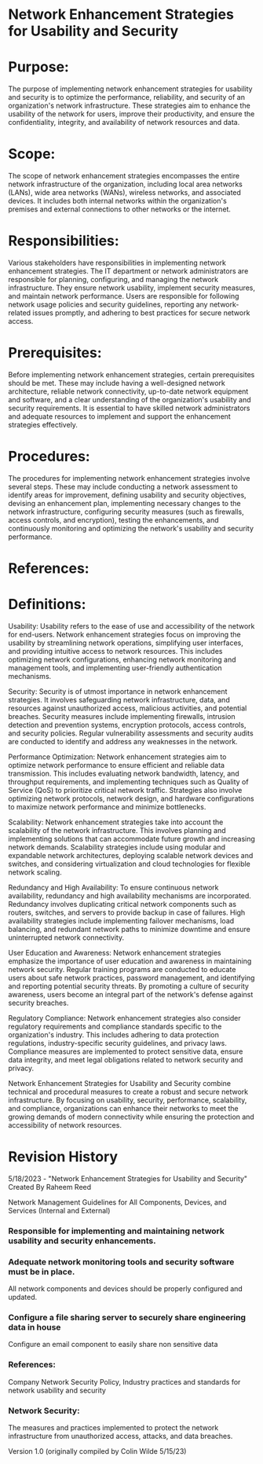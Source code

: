 #  Network Enhancement Strategies for Usability and Security

# Purpose:
The purpose of implementing network enhancement strategies for usability and security is to optimize the performance, reliability, and security of an organization's network infrastructure. These strategies aim to enhance the usability of the network for users, improve their productivity, and ensure the confidentiality, integrity, and availability of network resources and data.

# Scope:
The scope of network enhancement strategies encompasses the entire network infrastructure of the organization, including local area networks (LANs), wide area networks (WANs), wireless networks, and associated devices. It includes both internal networks within the organization's premises and external connections to other networks or the internet.

# Responsibilities:
Various stakeholders have responsibilities in implementing network enhancement strategies. The IT department or network administrators are responsible for planning, configuring, and managing the network infrastructure. They ensure network usability, implement security measures, and maintain network performance. Users are responsible for following network usage policies and security guidelines, reporting any network-related issues promptly, and adhering to best practices for secure network access.

# Prerequisites:
Before implementing network enhancement strategies, certain prerequisites should be met. These may include having a well-designed network architecture, reliable network connectivity, up-to-date network equipment and software, and a clear understanding of the organization's usability and security requirements. It is essential to have skilled network administrators and adequate resources to implement and support the enhancement strategies effectively.

# Procedures:
The procedures for implementing network enhancement strategies involve several steps. These may include conducting a network assessment to identify areas for improvement, defining usability and security objectives, devising an enhancement plan, implementing necessary changes to the network infrastructure, configuring security measures (such as firewalls, access controls, and encryption), testing the enhancements, and continuously monitoring and optimizing the network's usability and security performance.

# References:

# Definitions:
Usability: Usability refers to the ease of use and accessibility of the network for end-users. Network enhancement strategies focus on improving the usability by streamlining network operations, simplifying user interfaces, and providing intuitive access to network resources. This includes optimizing network configurations, enhancing network monitoring and management tools, and implementing user-friendly authentication mechanisms.

Security: Security is of utmost importance in network enhancement strategies. It involves safeguarding network infrastructure, data, and resources against unauthorized access, malicious activities, and potential breaches. Security measures include implementing firewalls, intrusion detection and prevention systems, encryption protocols, access controls, and security policies. Regular vulnerability assessments and security audits are conducted to identify and address any weaknesses in the network.

Performance Optimization: Network enhancement strategies aim to optimize network performance to ensure efficient and reliable data transmission. This includes evaluating network bandwidth, latency, and throughput requirements, and implementing techniques such as Quality of Service (QoS) to prioritize critical network traffic. Strategies also involve optimizing network protocols, network design, and hardware configurations to maximize network performance and minimize bottlenecks.

Scalability: Network enhancement strategies take into account the scalability of the network infrastructure. This involves planning and implementing solutions that can accommodate future growth and increasing network demands. Scalability strategies include using modular and expandable network architectures, deploying scalable network devices and switches, and considering virtualization and cloud technologies for flexible network scaling.

Redundancy and High Availability: To ensure continuous network availability, redundancy and high availability mechanisms are incorporated. Redundancy involves duplicating critical network components such as routers, switches, and servers to provide backup in case of failures. High availability strategies include implementing failover mechanisms, load balancing, and redundant network paths to minimize downtime and ensure uninterrupted network connectivity.

User Education and Awareness: Network enhancement strategies emphasize the importance of user education and awareness in maintaining network security. Regular training programs are conducted to educate users about safe network practices, password management, and identifying and reporting potential security threats. By promoting a culture of security awareness, users become an integral part of the network's defense against security breaches.

Regulatory Compliance: Network enhancement strategies also consider regulatory requirements and compliance standards specific to the organization's industry. This includes adhering to data protection regulations, industry-specific security guidelines, and privacy laws. Compliance measures are implemented to protect sensitive data, ensure data integrity, and meet legal obligations related to network security and privacy.

Network Enhancement Strategies for Usability and Security combine technical and procedural measures to create a robust and secure network infrastructure. By focusing on usability, security, performance, scalability, and compliance, organizations can enhance their networks to meet the growing demands of modern connectivity while ensuring the protection and accessibility of network resources.

# Revision History
5/18/2023 - "Network Enhancement Strategies for Usability and Security" Created By Raheem Reed

































Network Management Guidelines for All Components, Devices, and Services (Internal and External)

### Responsible for implementing and maintaining network usability and security enhancements.

### Adequate network monitoring tools and security software must be in place.
All network components and devices should be properly configured and updated.

### Configure a file sharing server to securely share engineering data in house 
Configure an email component to easily share non sensitive data 

### References: 
Company Network Security Policy, 
Industry practices and standards for network usability and security

### Network Security: 
The measures and practices implemented to protect the network infrastructure from unauthorized access, attacks, and data breaches.

Version 1.0 (originally compiled by Colin Wilde 5/15/23)
